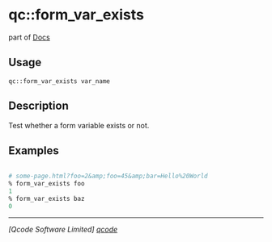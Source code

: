 qc::form_var_exists
===================

part of [Docs](.)

Usage
-----
`qc::form_var_exists var_name`

Description
-----------
Test whether a form variable exists or not.

Examples
--------
```tcl

# some-page.html?foo=2&amp;foo=45&amp;bar=Hello%20World
% form_var_exists foo
1
% form_var_exists baz
0

```

----------------------------------
*[Qcode Software Limited] [qcode]*

[qcode]: http://www.qcode.co.uk "Qcode Software"